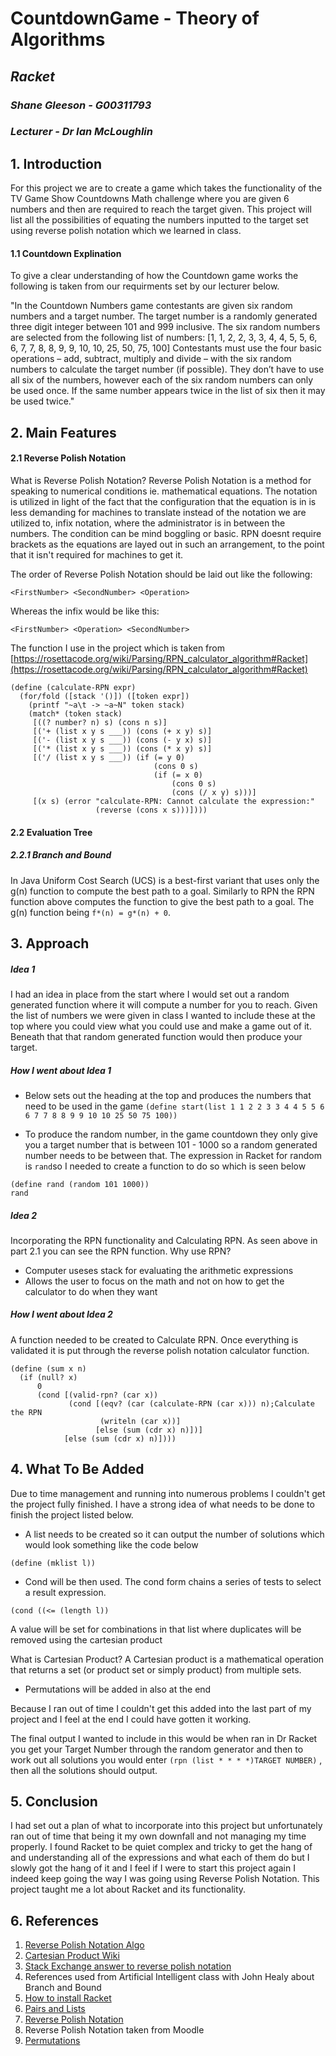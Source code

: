# CountdownGame - Theory of Algorithms 
## *Racket* 
### *Shane Gleeson - G00311793*
### *Lecturer - Dr Ian McLoughlin*

## 1. Introduction
For this project we are to create a game which takes the functionality of the TV Game Show Countdowns Math challenge 
where you are given 6 numbers and then are required to reach the target given. This project will list all the possibilities
of equating the numbers inputted to the target set using reverse polish notation which we learned in class. 

#### 1.1 Countdown Explination
To give a clear understanding of how the Countdown game works the following is taken from our requirments set by our lecturer below.

"In the Countdown Numbers game contestants are given six random numbers
and a target number. The target number is a randomly generated three digit
integer between 101 and 999 inclusive. The six random numbers are selected
from the following list of numbers:
[1, 1, 2, 2, 3, 3, 4, 4, 5, 5, 6, 6, 7, 7, 8, 8, 9, 9, 10, 10, 25, 50, 75, 100]
Contestants must use the four basic operations – add, subtract, multiply
and divide – with the six random numbers to calculate the target number
(if possible). They don’t have to use all six of the numbers, however each of
the six random numbers can only be used once. If the same number appears
twice in the list of six then it may be used twice."

## 2. Main Features
#### 2.1 Reverse Polish Notation
What is Reverse Polish Notation?
Reverse Polish Notation is a method for speaking to numerical conditions ie. mathematical equations. 
The notation is utilized in light of the fact that the configuration that the equation is in is 
less demanding for machines to translate instead of the notation we are utilized to, infix notation, 
where the administrator is in between the numbers. The condition can be mind boggling or basic. RPN 
doesnt require brackets as the equations are layed out in such an arrangement, to the point that it isn't 
required for machines to get it.

The order of Reverse Polish Notation should be laid out like the following:

`<FirstNumber> <SecondNumber> <Operation>`

Whereas the infix would be like this:

`<FirstNumber> <Operation> <SecondNumber> `

The function I use in the project which is taken from [https://rosettacode.org/wiki/Parsing/RPN_calculator_algorithm#Racket](https://rosettacode.org/wiki/Parsing/RPN_calculator_algorithm#Racket)

```
(define (calculate-RPN expr)
  (for/fold ([stack '()]) ([token expr])
    (printf "~a\t -> ~a~N" token stack) 
    (match* (token stack)
     [((? number? n) s) (cons n s)]
     [('+ (list x y s ___)) (cons (+ x y) s)]
     [('- (list x y s ___)) (cons (- y x) s)]
     [('* (list x y s ___)) (cons (* x y) s)]
     [('/ (list x y s ___)) (if (= y 0)
                                (cons 0 s)
                                (if (= x 0)
                                    (cons 0 s)
                                    (cons (/ x y) s)))]
     [(x s) (error "calculate-RPN: Cannot calculate the expression:" 
                   (reverse (cons x s)))])))
```

#### 2.2 Evaluation Tree
##### 2.2.1 Branch and Bound
In Java Uniform Cost Search (UCS) is a best-first variant that uses only the
g(n) function to compute the best path to a goal. Similarly to RPN the RPN function above computes the function to give the best path to a goal. The g(n) function being `f*(n) = g*(n) + 0`. 

## 3. Approach
##### Idea 1
I had an idea in place from the start where I would set out a random generated function where it will compute a number for you to reach. Given the list of numbers we were given in class I wanted to include these at the top where you could view what you could use and make a 
game out of it. Beneath that that random generated function would then produce your target.

##### How I went about Idea 1
- Below sets out the heading at the top and produces the numbers that need to be used in the game
`(define start(list 1 1 2 2 3 3 4 4 5 5 6 6 7 7 8 8 9 9 10 10 25 50 75 100))`

- To produce the random number, in the game countdown they only give you a target number that is between 101 - 1000 so a random generated number needs to be between that. The expression in Racket for random is `rand`so I needed to create a function to do so which is seen below

```
(define rand (random 101 1000))
rand
```

##### Idea 2
Incorporating the RPN functionality and Calculating RPN. As seen above in part 2.1 you can see the RPN function. Why use RPN?
+ Computer useses stack for evaluating the arithmetic expressions
+ Allows the user to focus on the math and not on how to get the calculator to do when they want

##### How I went about Idea 2
A function needed to be created to Calculate RPN. Once everything is validated it is put through the reverse polish notation calculator function.
```
(define (sum x n)
  (if (null? x)
      0
      (cond [(valid-rpn? (car x))
             (cond [(eqv? (car (calculate-RPN (car x))) n);Calculate the RPN 
                    (writeln (car x))]
                   [else (sum (cdr x) n)])]
            [else (sum (cdr x) n)])))
```
## 4. What To Be Added
Due to time management and running into numerous problems I couldn't get the project fully finished. I have a strong idea of what needs to be done to finish the project listed below.

+ A list needs to be created so it can output the number of solutions which would look something like the code below 
```
(define (mklist l))
```
+ Cond will be then used. The cond form chains a series of tests to select a result expression.
```
(cond ((<= (length l))
```
A value will be set for combinations in that list where duplicates will be removed using the cartesian product

What is Cartesian Product?
A Cartesian product is a mathematical operation that returns a set (or product set or simply product) from multiple sets.

+ Permutations will be added in also at the end

Because I ran out of time I couldn't get this added into the last part of my project and I feel at the end I could have gotten it working.

The final output I wanted to include in this would be when ran in Dr Racket you get your Target Number through the random generator and then to work out all solutions you would enter `(rpn (list * * * *)TARGET NUMBER)` , then all the solutions should output.

## 5. Conclusion

I had set out a plan of what to incorporate into this project but unfortunately ran out of time that being it my own downfall and not managing my time properly. I found Racket to be quiet complex and tricky to get the hang of and understanding all of the expressions and what each of them do but I slowly got the hang of it and I feel if I were to start this project again I indeed keep going the way I was going using Reverse Polish Notation. This project taught me a lot about Racket and its functionality.

## 6. References
1. [Reverse Polish Notation Algo](https://rosettacode.org/wiki/Parsing/RPN_calculator_algorithm#Racket)
2. [Cartesian Product Wiki](https://en.wikipedia.org/wiki/Cartesian_product)
3. [Stack Exchange answer to reverse polish notation](https://cs.stackexchange.com/questions/4666/what-is-the-significance-of-reverse-polish-notation)
4. References used from Artificial Intelligent class with John Healy about Branch and Bound 
5. [How to install Racket](https://www.student.cs.uwaterloo.ca/~cs115/drracketathome.html)
6. [Pairs and Lists](https://docs.racket-lang.org/reference/pairs.html)
7. [Reverse Polish Notation](https://en.wikipedia.org/wiki/Reverse_Polish_notation)
8. Reverse Polish Notation taken from Moodle
9. [Permutations](https://rosettacode.org/wiki/Permutations)
